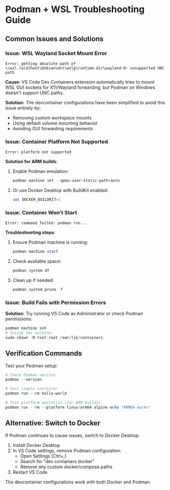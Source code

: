 # Podman + WSL Troubleshooting Guide

## Common Issues and Solutions

### Issue: WSL Wayland Socket Mount Error
```
Error: getting absolute path of \\wsl.localhost\Debian\mnt\wslg\runtime-dir\wayland-0: unsupported UNC path
```

**Cause**: VS Code Dev Containers extension automatically tries to mount WSL GUI sockets for X11/Wayland forwarding, but Podman on Windows doesn't support UNC paths.

**Solution**: The devcontainer configurations have been simplified to avoid this issue entirely by:
- Removing custom workspace mounts
- Using default volume mounting behavior  
- Avoiding GUI forwarding requirements

### Issue: Container Platform Not Supported
```
Error: platform not supported
```

**Solution for ARM builds**:
1. Enable Podman emulation:
   ```powershell
   podman machine set --qemu-user-static-path=auto
   ```

2. Or use Docker Desktop with BuildKit enabled:
   ```powershell
   set DOCKER_BUILDKIT=1
   ```

### Issue: Container Won't Start
```
Error: command failed: podman run...
```

**Troubleshooting steps**:
1. Ensure Podman machine is running:
   ```powershell
   podman machine start
   ```

2. Check available space:
   ```powershell
   podman system df
   ```

3. Clean up if needed:
   ```powershell
   podman system prune -f
   ```

### Issue: Build Fails with Permission Errors
**Solution**: Try running VS Code as Administrator or check Podman permissions:
```powershell
podman machine ssh
# Inside the machine:
sudo chown -R root:root /var/lib/containers
```

## Verification Commands

Test your Podman setup:
```powershell
# Check Podman version
podman --version

# Test simple container
podman run --rm hello-world

# Test platform emulation (for ARM builds)
podman run --rm --platform linux/arm64 alpine echo "ARM64 works"
```

## Alternative: Switch to Docker
If Podman continues to cause issues, switch to Docker Desktop:

1. Install Docker Desktop
2. In VS Code settings, remove Podman configuration:
   - Open Settings (Ctrl+,)
   - Search for "dev containers docker"
   - Remove any custom docker/compose paths
3. Restart VS Code

The devcontainer configurations work with both Docker and Podman.
